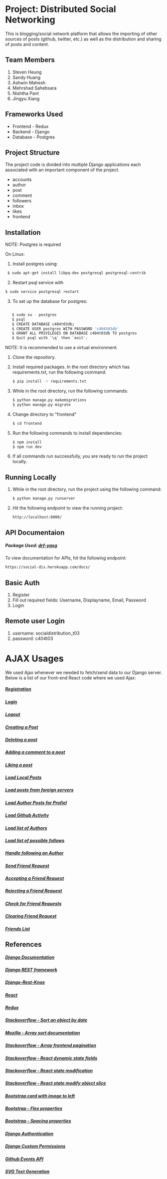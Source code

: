 # Project: Distributed Social Networking

This is blogging/social network platform that allows the importing of other sources of posts (github, twitter, etc.) as well as the distribution and sharing of posts and content.

## Team Members

1. Steven Heung
2. Sandy Huang
3. Ashwin Mahesh
4. Mehrshad Sahebsara
5. Nishtha Pant
6. Jingyu Xiang

## Frameworks Used

- Frontend - Redux
- Backend - Django
- Database - Postgres

## Project Structure

The project code is divided into multiple Django applications each associated with an important component of the project.

- accounts
- author
- post
- comment
- followers
- inbox
- likes
- frontend

## Installation

NOTE: Postgres is required

On Linux:

1. Install postgres using:

```bash
 $ sudo apt-get install libpq-dev postgresql postgresql-contrib

```

2. Restart psql service with

```bash
$ sudo service postgresql restart
```

3. To set up the database for postgres:

```bash

   $ sudo su - postgres
   $ psql
   $ CREATE DATABASE c404t03db;
   $ CREATE USER postgres WITH PASSWORD 'c404t03db'
   $ GRANT ALL PRIVILEGES ON DATABASE c404t03db TO postgres
   $ Quit psql with `\q` then `exit';

```

NOTE: It is recommended to use a virtual environment.

1. Clone the repository.
2. Install required packages.
   In the root directory which has requirements.txt, run the following command:
   ```bash
   $ pip install -r requirements.txt
   ```
3. While in the root directory, run the following commands:

   ```bash
   $ python manage.py makemigrations
   $ python manage.py migrate
   ```

4. Change directory to "frontend"

   ```bash
   $ cd frontend
   ```

5. Run the following commands to install dependencies:

   ```bash
   $ npm install
   $ npm run dev
   ```

6. If all commands run successfully, you are ready to run the project locally.

## Running Locally

1. While in the root directory, run the project using the following command:
   ```bash
   $ python manage.py runserver
   ```
2. Hit the following endpoint to view the running project:
   ```bash
   http://localhost:8000/
   ```

## API Documentaion

##### Package Used: [drf-yasg ](https://drf-yasg.readthedocs.io/en/stable/)

To view documentation for APIs, hit the following endpoint:

```bash
https://social-dis.herokuapp.com/docs/
```

## Basic Auth

1. Register
2. Fill out required fields: Username, Displayname, Email, Password
3. Login


## Remote user Login

1. username: socialdistribution_t03
2. password: c404t03




# AJAX Usages
We used Ajax whenever we needed to fetch/send data to our Django server. 
Below is a list of our front-end React code where we used Ajax:

##### [Registration](https://github.com/CMPUT404-stev-sand-pant-ashw-mehr/CMPUT404-stev-sand-pant-ashw-mehr-repo/blob/ed5cc623ab9eda552b61e523d3a062f50863ac81/frontend/src/actions/auth.js#L97)
##### [Login](https://github.com/CMPUT404-stev-sand-pant-ashw-mehr/CMPUT404-stev-sand-pant-ashw-mehr-repo/blob/ed5cc623ab9eda552b61e523d3a062f50863ac81/frontend/src/actions/auth.js#L60)
##### [Logout](https://github.com/CMPUT404-stev-sand-pant-ashw-mehr/CMPUT404-stev-sand-pant-ashw-mehr-repo/blob/ed5cc623ab9eda552b61e523d3a062f50863ac81/frontend/src/actions/auth.js#L136)

##### [Creating a Post](https://github.com/CMPUT404-stev-sand-pant-ashw-mehr/CMPUT404-stev-sand-pant-ashw-mehr-repo/blob/ed5cc623ab9eda552b61e523d3a062f50863ac81/frontend/src/actions/posts.js#L192)
##### [Deleting a post](https://github.com/CMPUT404-stev-sand-pant-ashw-mehr/CMPUT404-stev-sand-pant-ashw-mehr-repo/blob/ed5cc623ab9eda552b61e523d3a062f50863ac81/frontend/src/actions/posts.js#L132)
##### [Adding a comment to a post](https://github.com/CMPUT404-stev-sand-pant-ashw-mehr/CMPUT404-stev-sand-pant-ashw-mehr-repo/blob/ed5cc623ab9eda552b61e523d3a062f50863ac81/frontend/src/actions/posts.js#L221)
##### [Liking a post](https://github.com/CMPUT404-stev-sand-pant-ashw-mehr/CMPUT404-stev-sand-pant-ashw-mehr-repo/blob/ed5cc623ab9eda552b61e523d3a062f50863ac81/frontend/src/actions/posts.js#L255)

##### [Load Local Posts](https://github.com/CMPUT404-stev-sand-pant-ashw-mehr/CMPUT404-stev-sand-pant-ashw-mehr-repo/blob/ed5cc623ab9eda552b61e523d3a062f50863ac81/frontend/src/actions/posts.js#L21)
##### [Load posts from foreign servers](https://github.com/CMPUT404-stev-sand-pant-ashw-mehr/CMPUT404-stev-sand-pant-ashw-mehr-repo/blob/ed5cc623ab9eda552b61e523d3a062f50863ac81/frontend/src/actions/posts.js#L69)
##### [Load Author Posts for Profiel](https://github.com/CMPUT404-stev-sand-pant-ashw-mehr/CMPUT404-stev-sand-pant-ashw-mehr-repo/blob/ed5cc623ab9eda552b61e523d3a062f50863ac81/frontend/src/actions/posts.js#L45)
##### [Load Github Activity](https://github.com/CMPUT404-stev-sand-pant-ashw-mehr/CMPUT404-stev-sand-pant-ashw-mehr-repo/blob/999fd5dccb5f130615ff59cb30e19d3a20dcdf9e/frontend/src/components/pages/GitHub.js#L19)

##### [Load list of Authors](https://github.com/CMPUT404-stev-sand-pant-ashw-mehr/CMPUT404-stev-sand-pant-ashw-mehr-repo/blob/999fd5dccb5f130615ff59cb30e19d3a20dcdf9e/frontend/src/components/pages/AuthorSearch.js#L34)
##### [Load list of possible follows](https://github.com/CMPUT404-stev-sand-pant-ashw-mehr/CMPUT404-stev-sand-pant-ashw-mehr-repo/blob/999fd5dccb5f130615ff59cb30e19d3a20dcdf9e/frontend/src/components/pages/AuthorSearch.js#L72)
##### [Handle following an Author](https://github.com/CMPUT404-stev-sand-pant-ashw-mehr/CMPUT404-stev-sand-pant-ashw-mehr-repo/blob/999fd5dccb5f130615ff59cb30e19d3a20dcdf9e/frontend/src/components/pages/AuthorSearch.js#L90)

##### [Send Friend Request](https://github.com/CMPUT404-stev-sand-pant-ashw-mehr/CMPUT404-stev-sand-pant-ashw-mehr-repo/blob/999fd5dccb5f130615ff59cb30e19d3a20dcdf9e/frontend/src/components/pages/Inbox.js#L86)
##### [Accepting a Friend Request](https://github.com/CMPUT404-stev-sand-pant-ashw-mehr/CMPUT404-stev-sand-pant-ashw-mehr-repo/blob/25547598ee98a3546eaca3c2d50fe3c56ed2352b/frontend/src/components/pages/Inbox.js#L137)
##### [Rejecting a Friend Request](https://github.com/CMPUT404-stev-sand-pant-ashw-mehr/CMPUT404-stev-sand-pant-ashw-mehr-repo/blob/25547598ee98a3546eaca3c2d50fe3c56ed2352b/frontend/src/components/pages/Inbox.js#L163)
##### [Check for Friend Requests](https://github.com/CMPUT404-stev-sand-pant-ashw-mehr/CMPUT404-stev-sand-pant-ashw-mehr-repo/blob/999fd5dccb5f130615ff59cb30e19d3a20dcdf9e/frontend/src/components/pages/Inbox.js#L40)
##### [Clearing Friend Request](https://github.com/CMPUT404-stev-sand-pant-ashw-mehr/CMPUT404-stev-sand-pant-ashw-mehr-repo/blob/25547598ee98a3546eaca3c2d50fe3c56ed2352b/frontend/src/components/pages/Inbox.js#L172)
##### [Friends List](https://github.com/CMPUT404-stev-sand-pant-ashw-mehr/CMPUT404-stev-sand-pant-ashw-mehr-repo/blob/999fd5dccb5f130615ff59cb30e19d3a20dcdf9e/frontend/src/components/pages/Inbox.js#L29)





## References

##### [Django Documentation](https://docs.djangoproject.com/en/3.2/)

##### [Django REST framework](https://www.django-rest-framework.org/api-guide/serializers/)

##### [Django-Rest-Knox](https://james1345.github.io/django-rest-knox/)

##### [React](https://reactjs.org/docs/getting-started.html)

##### [Redux](https://redux.js.org/introduction/getting-started)

##### [Stackoverflow - Sort an object by date](https://stackoverflow.com/questions/10123953/how-to-sort-an-object-array-by-date-property)

##### [Mozilla - Array sort documentation](https://developer.mozilla.org/en-US/docs/Web/JavaScript/Reference/Global_Objects/Array/sort)

##### [Stackoverflow - Array frontend pagination](https://stackoverflow.com/questions/48405643/reactjs-how-to-always-show-only-certain-number-of-array-items)

##### [Stackoverflow - React dynamic state fields](https://stackoverflow.com/questions/53349628/how-to-make-dynamic-state-for-multiple-fields-in-react)

##### [Stackoverflow - React state modification](https://stackoverflow.com/questions/26253351/correct-modification-of-state-arrays-in-react-js)

##### [Stackoverflow - React state modify object slice](https://stackoverflow.com/questions/29537299/react-how-to-update-state-item1-in-state-using-setstate)

##### [Bootstrap card with image to left](https://tarkhov.github.io/postboot/card/image-left/)

##### [Bootstrap - Flex properties](https://getbootstrap.com/docs/5.0/utilities/flex/)

##### [Bootstrap - Spacing properties](https://getbootstrap.com/docs/5.0/utilities/spacing/)

##### [Django Authentication](https://docs.djangoproject.com/en/3.2/topics/auth/)

##### [Django Custom Permissions](https://docs.djangoproject.com/en/3.2/topics/auth/customizing/)


##### [Github Events API](https://developer.github.com/v3/activity/events/types/)  
##### [SVG Text Generation](https://maketext.io/)
